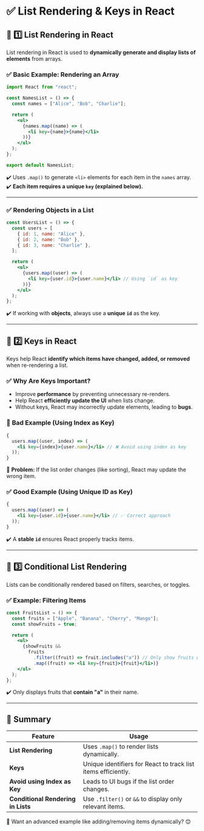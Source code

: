 # ✅ **List Rendering & Keys in React**

## 🔹 **1️⃣ List Rendering in React**

List rendering in React is used to **dynamically generate and display lists of elements** from arrays.

### ✅ **Basic Example: Rendering an Array**

```jsx
import React from "react";

const NamesList = () => {
  const names = ["Alice", "Bob", "Charlie"];

  return (
    <ul>
      {names.map((name) => (
        <li key={name}>{name}</li>
      ))}
    </ul>
  );
};

export default NamesList;
```

✔️ Uses `.map()` to generate `<li>` elements for each item in the `names` array.  
✔️ **Each item requires a unique `key` (explained below).**

---

### ✅ **Rendering Objects in a List**

```jsx
const UsersList = () => {
  const users = [
    { id: 1, name: "Alice" },
    { id: 2, name: "Bob" },
    { id: 3, name: "Charlie" },
  ];

  return (
    <ul>
      {users.map((user) => (
        <li key={user.id}>{user.name}</li> // Using `id` as key
      ))}
    </ul>
  );
};
```

✔️ If working with **objects**, always use a **unique `id`** as the key.

---

## 🔹 **2️⃣ Keys in React**

Keys help React **identify which items have changed, added, or removed** when re-rendering a list.

### ✅ **Why Are Keys Important?**

- Improve **performance** by preventing unnecessary re-renders.
- Help React **efficiently update the UI** when lists change.
- Without keys, React may incorrectly update elements, leading to **bugs**.

### 🚨 **Bad Example (Using Index as Key)**

```jsx
{
  users.map((user, index) => (
    <li key={index}>{user.name}</li> // ❌ Avoid using index as key
  ));
}
```

🔴 **Problem:** If the list order changes (like sorting), React may update the wrong item.

### ✅ **Good Example (Using Unique ID as Key)**

```jsx
{
  users.map((user) => (
    <li key={user.id}>{user.name}</li> // ✅ Correct approach
  ));
}
```

✔️ A **stable `id`** ensures React properly tracks items.

---

## 🔹 **3️⃣ Conditional List Rendering**

Lists can be conditionally rendered based on filters, searches, or toggles.

### ✅ **Example: Filtering Items**

```jsx
const FruitsList = () => {
  const fruits = ["Apple", "Banana", "Cherry", "Mango"];
  const showFruits = true;

  return (
    <ul>
      {showFruits &&
        fruits
          .filter((fruit) => fruit.includes("a")) // Only show fruits with "a"
          .map((fruit) => <li key={fruit}>{fruit}</li>)}
    </ul>
  );
};
```

✔️ Only displays fruits that **contain "a"** in their name.

---

## 📌 **Summary**

| Feature                            | Usage                                                         |
| ---------------------------------- | ------------------------------------------------------------- |
| **List Rendering**                 | Uses `.map()` to render lists dynamically.                    |
| **Keys**                           | Unique identifiers for React to track list items efficiently. |
| **Avoid using Index as Key**       | Leads to UI bugs if the list order changes.                   |
| **Conditional Rendering in Lists** | Use `.filter()` or `&&` to display only relevant items.       |

🚀 Want an advanced example like adding/removing items dynamically? 😊
